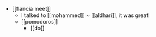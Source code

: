 - [[flancia meet]]
  - I talked to [[mohammed]] ~ [[aldhari]], it was great!
  - [[pomodoros]]
    - [[do]]
